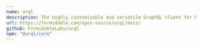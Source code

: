 ```yaml
---
name: urql
description: The highly customizable and versatile GraphQL client for React, Preact, Svelte, and Vue, with which you add on features like normalized caching as you grow.
url: https://formidable.com/open-source/urql/docs/
github: FormidableLabs/urql
npm: "@urql/core"
---
```



